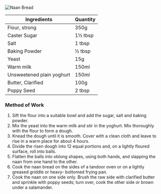 ![Naan Bread](resource:assets/images/breadDoughProducts/naan_bread.png)

| Ingredients                      | Quantity               |
|----------------------------------|------------------------|
| Flour, strong                    | 350g                   |
| Caster Sugar                     | 1½ tbsp               |
| Salt                             | 1 tbsp                 |
| Baking Powder                    | ½ tbsp                 |
| Yeast                            | 15g                    |
| Warm milk                        | 150ml                  |
| Unsweetened plain yoghurt        | 150ml                  |
| Butter, Clarified                | 100g                   |
| Poppy Seed                       | 2 tbsp                 |


### **Method of Work**
1. Sift the flour into a suitable bowl and add the sugar, salt and baking powder.
2. Mix the yeast into the warm milk and stir in the yoghurt. Mix thoroughly with the flour to form a dough.
3. Knead the dough until it is smooth. Cover with a clean cloth and leave to rise in a warm place for about 4 hours.
4. Divide the risen dough into 12 equal portions and, on a lightly floured surface, roll into balls.
5. Flatten the balls into oblong shapes, using both hands, and slapping the naan from one hand to the other.
6. Cook the naan bread on the sides of a tandoor oven or on a lightly greased griddle or heavy- bottomed frying pan.
7. Cook the naan on one side only. Brush the raw side with clarified butter and sprinkle with poppy seeds; turn over, cook the other side or brown under a salamander.


